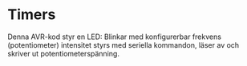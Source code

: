 # Timers
Denna AVR-kod styr en LED:  Blinkar med konfigurerbar frekvens (potentiometer) intensitet styrs med seriella kommandon, läser av och skriver ut potentiometerspänning.
